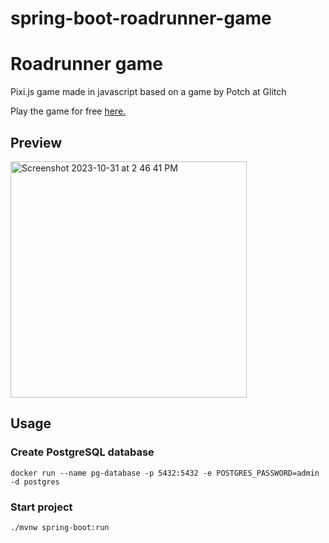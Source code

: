 # spring-boot-roadrunner-game

# Roadrunner game
Pixi.js game made in javascript based on a game by Potch at Glitch

Play the game for free [here.](https://taha-chaudhry.github.io/roadrunner-game/)

## Preview
<img width="378" alt="Screenshot 2023-10-31 at 2 46 41 PM" src="https://github.com/Taha-Chaudhry/spring-boot-roadrunner-game/assets/46199675/0fcb107c-195b-43eb-ab0f-3b832040d294">

## Usage

### Create PostgreSQL database
```
docker run --name pg-database -p 5432:5432 -e POSTGRES_PASSWORD=admin -d postgres
```

### Start project
```
./mvnw spring-boot:run
```


